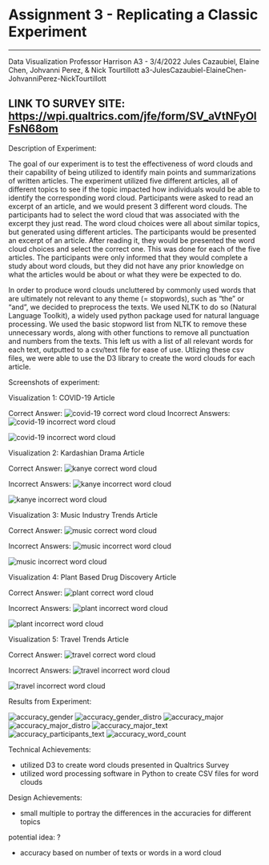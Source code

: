 Assignment 3 - Replicating a Classic Experiment  
===
---
Data Visualization
Professor Harrison
A3 - 3/4/2022
Jules Cazaubiel, Elaine Chen, Johvanni Perez, & Nick Tourtillott
a3-JulesCazaubiel-ElaineChen-JohvanniPerez-NickTourtillott

LINK TO SURVEY SITE: https://wpi.qualtrics.com/jfe/form/SV_aVtNFyOlFsN68om
---

Description of Experiment:

The goal of our experiment is to test the effectiveness of word clouds and their capability of being utilized to identify main points and summarizations of written articles. The experiment utilized five different articles, all of different topics to see if the topic impacted how individuals would be able to identify the corresponding word cloud. Participants were asked to read an excerpt of an article, and we would present 3 different word clouds. The participants had to select the word cloud that was associated with the excerpt they just read. The word cloud choices were all about similar topics, but generated using different articles. The participants would be presented an excerpt of an article. After reading it, they would be presented the word cloud choices and select the correct one. This was done for each of the five articles. The participants were only informed that they would complete a study about word clouds, but they did not have any prior knowledge on what the articles would be about or what they were be expected to do.

In order to produce word clouds uncluttered by commonly used words that are ultimately not relevant to any theme (= stopwords), such as “the” or “and”, we decided to preprocess the texts. We used NLTK to do so (Natural Language Toolkit), a widely used python package used for natural language processing. We used the basic stopword list from NLTK to remove these unnecessary words, along with other functions to remove all punctuation and numbers from the texts. This left us with a list of all relevant words for each text, outputted to a csv/text file for ease of use. Utlizing these csv files, we were able to use the D3 library to create the word clouds for each article. 


Screenshots of experiment:

Visualization 1: COVID-19 Article

Correct Answer:
![covid-19 correct word cloud](DataVizProj3/covid_a_processed.PNG)
Incorrect Answers:
![covid-19 incorrect word cloud](DataVizProj3/covid_b_processed.PNG)

![covid-19 incorrect word cloud](DataVizProj3/covid_c_processed.PNG)

Visualization 2: Kardashian Drama Article

Correct Answer:
![kanye correct word cloud](DataVizProj3/kanye_c_processed_wc.PNG)

Incorrect Answers:
![kanye incorrect word cloud](DataVizProj3/kanye_a_processed.PNG)

![kanye incorrect word cloud](DataVizProj3/kanye_b_processed.PNG)

Visualization 3: Music Industry Trends Article

Correct Answer:
![music correct word cloud](DataVizProj3/music_a_processed.PNG)

Incorrect Answers:
![music incorrect word cloud](DataVizProj3/music_b_processed.PNG)

![music incorrect word cloud](DataVizProj3/music_c_processed.PNG)

Visualization 4: Plant Based Drug Discovery Article

Correct Answer:
![plant correct word cloud](DataVizProj3/plant_c_processed.PNG)


Incorrect Answers:
![plant incorrect word cloud](DataVizProj3/plant_a_processed.PNG)

![plant incorrect word cloud](DataVizProj3/plant_b_processed.PNG)


Visualization 5: Travel Trends Article

Correct Answer:
![travel correct word cloud](DataVizProj3/travel_b_processed.PNG)

Incorrect Answers:
![travel incorrect word cloud](DataVizProj3/travel_a_processed.PNG)

![travel incorrect word cloud](DataVizProj3/travel_c_processed.PNG)

Results from Experiment:

![accuracy_gender](results/accuracy_gender.PNG)
![accuracy_gender_distro](results/accuracy_gender_distro.PNG)
![accuracy_major](results/accuracy_major.PNG)
![accuracy_major_distro](results/accuracy_major_distro.PNG)
![accuracy_major_text](results/accuracy_major_text.PNG)
![accuracy_participants_text](results/accuracy_participants_text.PNG)
![accuracy_word_count](results/accuracy_word_count.PNG)

Technical Achievements: 
- utilized D3 to create word clouds presented in Qualtrics Survey
- utilized word processing software in Python to create CSV files for word clouds 

Design Achievements: 
- small multiple to portray the differences in the accuracies for different topics

potential idea: ? 
- accuracy based on number of texts or words in a word cloud